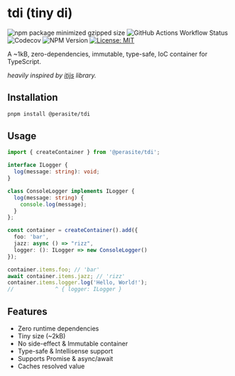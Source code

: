 # tdi (tiny di)
![npm package minimized gzipped size](https://img.shields.io/bundlejs/size/%40perasite%2Ftdi)
![GitHub Actions Workflow Status](https://img.shields.io/github/actions/workflow/status/perasite/tdi/test.yml)
![Codecov](https://img.shields.io/codecov/c/github/PeraSite/tdi)
![NPM Version](https://img.shields.io/npm/v/%40perasite%2Ftdi)
[![License: MIT](https://img.shields.io/badge/License-MIT-yellow.svg)](https://opensource.org/licenses/MIT)

A ~1kB, zero-dependencies, immutable, type-safe, IoC container for TypeScript.

*heavily inspired by [itijs](https://itijs.org/) library.*

## Installation
```bash
pnpm install @perasite/tdi
```

## Usage
```typescript
import { createContainer } from '@perasite/tdi';

interface ILogger {
  log(message: string): void;
}

class ConsoleLogger implements ILogger {
  log(message: string) {
	console.log(message);
  }
};

const container = createContainer().add({
  foo: 'bar', 
  jazz: async () => "rizz",
  logger: (): ILogger => new ConsoleLogger()
});

container.items.foo; // 'bar'
await container.items.jazz; // 'rizz'
container.items.logger.log('Hello, World!');
//             ^ { logger: ILogger }
```

## Features
- Zero runtime dependencies
- Tiny size (~2kB)
- No side-effect & Immutable container
- Type-safe & Intellisense support
- Supports Promise & async/await
- Caches resolved value
